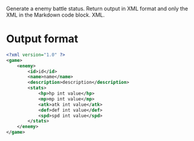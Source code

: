 Generate a enemy battle status. Return output in XML format and only the XML in the Markdown code block. XML.

# Output format
```xml
<?xml version="1.0" ?>
<game>
	<enemy>
		<id>id</id>
		<name>name</name>
		<description>description</description>
		<stats>
			<hp>hp int value</hp>
			<mp>mp int value</mp>
			<atk>atk int value</atk>
			<def>def int value</def>
			<spd>spd int value</spd>
		</stats>
	</enemy>
</game>
```